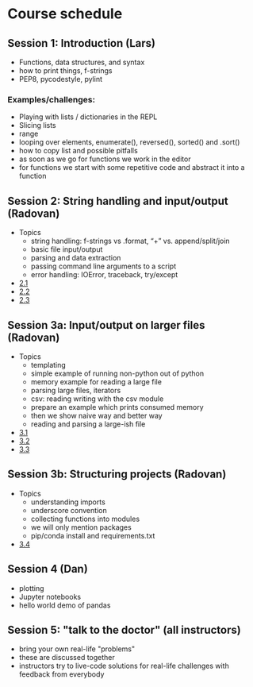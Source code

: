 

# Course schedule

## Session 1: Introduction (Lars)

- Functions, data structures, and syntax
- how to print things, f-strings
- PEP8, pycodestyle, pylint


### Examples/challenges:

- Playing with lists / dictionaries in the REPL
- Slicing lists
- range
- looping over elements, enumerate(), reversed(), sorted() and .sort()
- how to copy list and possible pitfalls
- as soon as we go for functions we work in the editor
- for functions we start with some repetitive code and abstract it into a function


## Session 2: String handling and input/output (Radovan)

- Topics
  - string handling: f-strings vs .format, “+” vs. append/split/join
  - basic file input/output
  - parsing and data extraction
  - passing command line arguments to a script
  - error handling: IOError, traceback, try/except
- [2.1](session-2/part-1.md)
- [2.2](session-2/part-2.md)
- [2.3](session-2/part-3.md)


## Session 3a: Input/output on larger files (Radovan)

- Topics
  - templating
  - simple example of running non-python out of python
  - memory example for reading a large file
  - parsing large files, iterators
  - csv: reading writing with the csv module
  - prepare an example which prints consumed memory
  - then we show naive way and better way
  - reading and parsing a large-ish file
- [3.1](session-3/part-1.md)
- [3.2](session-3/part-2.md)
- [3.3](session-3/part-3.md)


## Session 3b: Structuring projects (Radovan)

- Topics
  - understanding imports
  - underscore convention
  - collecting functions into modules
  - we will only mention packages
  - pip/conda install and requirements.txt
- [3.4](session-3/part-4.md)


## Session 4 (Dan)

- plotting
- Jupyter notebooks
- hello world demo of pandas


## Session 5: "talk to the doctor" (all instructors)

- bring your own real-life "problems"
- these are discussed together
- instructors try to live-code solutions for real-life challenges
  with feedback from everybody
